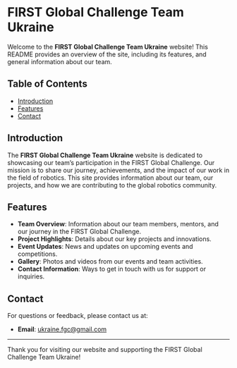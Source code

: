 # FIRST Global Challenge Team Ukraine

Welcome to the **FIRST Global Challenge Team Ukraine** website! This README provides an overview of the site, 
including its features, and general information about our team.

## Table of Contents

- [Introduction](#introduction)
- [Features](#features)
- [Contact](#contact)

## Introduction

The **FIRST Global Challenge Team Ukraine** website is dedicated to showcasing our team’s participation in the FIRST 
Global Challenge. Our mission is to share our journey, achievements, and the impact of our work in the field of 
robotics. This site provides information about our team, our projects, and how we are contributing to the global 
robotics community.

## Features

- **Team Overview**: Information about our team members, mentors, and our journey in the FIRST Global Challenge.
- **Project Highlights**: Details about our key projects and innovations.
- **Event Updates**: News and updates on upcoming events and competitions.
- **Gallery**: Photos and videos from our events and team activities.
- **Contact Information**: Ways to get in touch with us for support or inquiries.

## Contact

For questions or feedback, please contact us at:

- **Email**: ukraine.fgc@gmail.com

---

Thank you for visiting our website and supporting the FIRST Global Challenge Team Ukraine!
